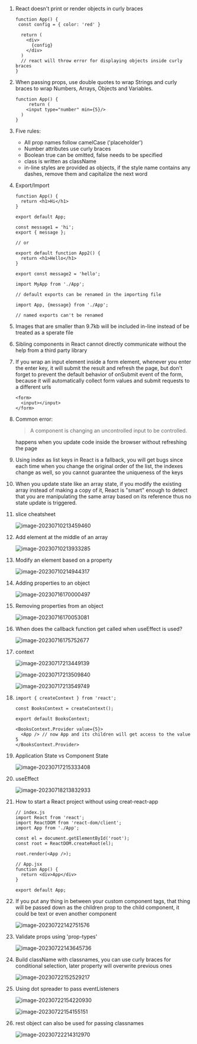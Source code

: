 1. React doesn't print or render objects in curly braces

   ```react
   function App() {
    const config = { color: 'red' }
   
     return (
       <div>
         {config} 
       </div>
     ) 
     // react will throw error for displaying objects inside curly braces
   }
   
   ```

2. When passing props, use double quotes to wrap Strings and curly braces to wrap Numbers, Arrays, Objects and Variables.

   ```react
   function App() {
    	return (
       <input type="number" min={5}/>
     ) 
   }
   ```

3. Five rules:

   - All prop names follow camelCase ('placeholder')
   - Number attributes use curly braces
   - Boolean true can be omitted, false needs to be specified
   - class is written as className
   - in-line styles are provided as objects, if the style name contains any dashes, remove them and capitalize the next word

4. Export/Import

   ```react
   function App() {
     return <h1>Hi</h1>
   }
   
   export default App;
   
   const message1 = 'hi';
   export { message };
   
   // or
   
   export default function App2() {
     return <h1>Hello</h1>
   }
   
   export const message2 = 'hello';
   ```

   ```react
   import MyApp from './App';
   
   // default exports can be renamed in the importing file
   
   import App, {message} from './App';
   
   // named exports can't be renamed
   ```

5. Images that are smaller than 9.7kb will be included in-line instead of be treated as a sperate file

6. Sibling components in React cannot directly communicate without the help from a third party library

7. If you wrap an input element inside a form element, whenever you enter the enter key, it will submit the result and refresh the page, but don't forget to prevent the default behavior of onSubmit event of the form, because it will automatically collect form values and submit requests to a different urls

   ```react
   <form>
     <input></input>
   </form>
   ```

8. Common error: 

   > A component is changing an uncontrolled input to be controlled.

   happens when you update code inside the browser without refreshing the page

9. Using index as list keys in React is a fallback, you will get bugs since each time when you change the original order of the list, the indexes change as well, so you cannot guarantee the uniqueness of the keys

10. When you update state like an array state, if you modify the existing array instead of making a copy of it, React is "smart" enough to detect that you are manipulating the same array based on its reference thus no state update is triggered.

11. slice cheatsheet

    ![image-20230710213459460](notes.images/image-20230710213459460.png)

12. Add element at the middle of an array

    ![image-20230710213933285](notes.images/image-20230710213933285.png)

13. Modify an element based on a property

    ![image-20230710214944317](notes.images/image-20230710214944317.png)

    

14. Adding properties to an object

    ![image-20230716170000497](notes.images/image-20230716170000497.png)

15. Removing properties from an object

    ![image-20230716170053081](notes.images/image-20230716170053081.png)

16. When does the callback function get called when useEffect is used?

    ![image-20230716175752677](notes.images/image-20230716175752677.png)

17. context

    ![image-20230717213449139](notes.images/image-20230717213449139.png)

    ![image-20230717213509840](notes.images/image-20230717213509840.png)

    ![image-20230717213549749](notes.images/image-20230717213549749.png)

19. ```react
    import { createContext } from 'react';
    
    const BooksContext = createContext();
    
    export default BooksContext;
    
    <BooksContext.Provider value={5}>
      <App /> // now App and its children will get access to the value 5
    </BooksContext.Provider>
    ```

20. Application State vs Component State

    ![image-20230717215333408](notes.images/image-20230717215333408.png)

21. useEffect

    ![image-20230718213832933](notes.images/image-20230718213832933.png)

22. How to start a React project without using creat-react-app

    ```react
    // index.js
    import React from 'react';
    import ReactDOM from 'react-dom/client';
    import App from './App';
    
    const el = document.getElementById('root');
    const root = ReactDOM.createRoot(el);
    
    root.render(<App />);
    ```

    ```react
    // App.jsx
    function App() {
      return <div>App</div>
    }
    
    export default App;
    ```

23. If you put any thing in between your custom component tags, that thing will be passed down as the children prop to the child component, it could be text or even another component

    ![image-20230722142751576](notes.images/image-20230722142751576.png)

24. Validate props using 'prop-types'

    ![image-20230722143645736](notes.images/image-20230722143645736.png)

25. Build className with classnames, you can use curly braces for conditional selection, later property will overwrite previous ones

    ![image-20230722152529217](notes.images/image-20230722152529217.png)

26. Using dot spreader to pass eventListeners

    ![image-20230722154220930](notes.images/image-20230722154220930.png)

    ![image-20230722154155151](notes.images/image-20230722154155151.png)

27. rest object can also be used for passing classnames

    ![image-20230722214312970](notes.images/image-20230722214312970.png)

    